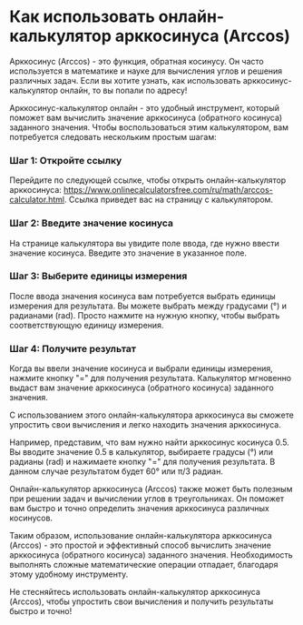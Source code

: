 Как использовать онлайн-калькулятор арккосинуса (Arccos)
========================================================

Арккосинус (Arccos) - это функция, обратная косинусу. Он часто используется в математике и науке для вычисления углов и решения различных задач. Если вы хотите узнать, как использовать арккосинус-калькулятор онлайн, то вы попали по адресу!

Арккосинус-калькулятор онлайн - это удобный инструмент, который поможет вам вычислить значение арккосинуса (обратного косинуса) заданного значения. Чтобы воспользоваться этим калькулятором, вам потребуется следовать нескольким простым шагам:

### Шаг 1: Откройте ссылку

Перейдите по следующей ссылке, чтобы открыть онлайн-калькулятор арккосинуса: <https://www.onlinecalculatorsfree.com/ru/math/arccos-calculator.html>. Ссылка приведет вас на страницу с калькулятором.

### Шаг 2: Введите значение косинуса

На странице калькулятора вы увидите поле ввода, где нужно ввести значение косинуса. Введите это значение в указанное поле.

### Шаг 3: Выберите единицы измерения

После ввода значения косинуса вам потребуется выбрать единицы измерения для результата. Вы можете выбрать между градусами (°) и радианами (rad). Просто нажмите на нужную кнопку, чтобы выбрать соответствующую единицу измерения.

### Шаг 4: Получите результат

Когда вы ввели значение косинуса и выбрали единицы измерения, нажмите кнопку "=" для получения результата. Калькулятор мгновенно выдаст вам значение арккосинуса (обратного косинуса) заданного значения.

С использованием этого онлайн-калькулятора арккосинуса вы сможете упростить свои вычисления и легко находить значения арккосинуса.

Например, представим, что вам нужно найти арккосинус косинуса 0.5. Вы вводите значение 0.5 в калькулятор, выбираете градусы (°) или радианы (rad) и нажимаете кнопку "=" для получения результата. В данном случае результатом будет 60° или π/3 радиан.

Онлайн-калькулятор арккосинуса (Arccos) также может быть полезным при решении задач и вычислении углов в треугольниках. Он поможет вам быстро и точно определить значения арккосинуса различных косинусов.

Таким образом, использование онлайн-калькулятора арккосинуса (Arccos) - это простой и эффективный способ вычислить значение арккосинуса (обратного косинуса) заданного значения. Необходимость выполнять сложные математические операции отпадает, благодаря этому удобному инструменту.

Не стесняйтесь использовать онлайн-калькулятор арккосинуса (Arccos), чтобы упростить свои вычисления и получить результаты быстро и точно!